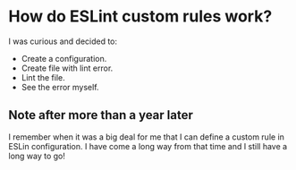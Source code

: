 # How do ESLint custom rules work?

I was curious and decided to:

- Create a configuration.
- Create file with lint error.
- Lint the file.
- See the error myself.

## Note after more than a year later

I remember when it was a big deal for me that I can define a custom rule in ESLin configuration. I have come a long way from that time and I still have a long way to go!
